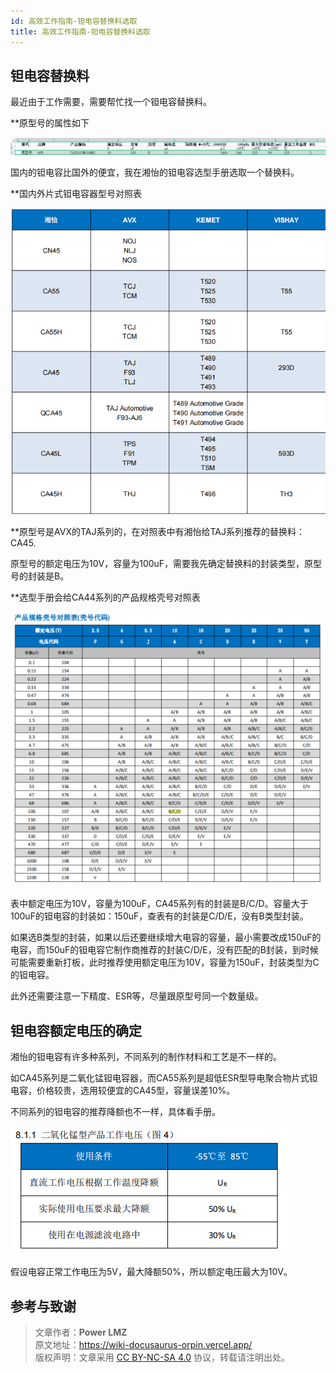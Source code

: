 ```yaml
---
id: 高效工作指南-钽电容替换料选取
title: 高效工作指南-钽电容替换料选取
---
```


## 钽电容替换料

最近由于工作需要，需要帮忙找一个钽电容替换料。

**原型号的属性如下

![](https://github.com/powerLMZ/picture/blob/master/%E9%92%BD%E7%94%B5%E5%AE%B9%E5%8E%9F%E5%9E%8B%E5%8F%B7.jpg?raw=true)

国内的钽电容比国外的便宜，我在湘怡的钽电容选型手册选取一个替换料。

**国内外片式钽电容器型号对照表

![](https://github.com/powerLMZ/picture/blob/master/%E5%9B%BD%E5%86%85%E5%A4%96%E7%89%87%E5%BC%8F%E9%92%BD%E7%94%B5%E5%AE%B9%E5%99%A8%E5%9E%8B%E5%8F%B7%E5%AF%B9%E7%85%A7%E8%A1%A8.jpg?raw=true)

**原型号是AVX的TAJ系列的，在对照表中有湘怡给TAJ系列推荐的替换料：CA45.

原型号的额定电压为10V，容量为100uF，需要我先确定替换料的封装类型，原型号的封装是B。

**选型手册会给CA44系列的产品规格壳号对照表

![](https://github.com/powerLMZ/picture/blob/master/%E4%BA%A7%E5%93%81%E8%A7%84%E6%A0%BC%E5%A3%B3%E5%8F%B7%E5%AF%B9%E7%85%A7%E8%A1%A8.jpg?raw=true)

表中额定电压为10V，容量为100uF，CA45系列有的封装是B/C/D。容量大于100uF的钽电容的封装如：150uF，查表有的封装是C/D/E，没有B类型封装。

如果选B类型的封装，如果以后还要继续增大电容的容量，最小需要改成150uF的电容，而150uF的钽电容它制作商推荐的封装C/D/E，没有匹配的B封装，到时候可能需要重新打板，此时推荐使用额定电压为10V，容量为150uF，封装类型为C的钽电容。

此外还需要注意一下精度、ESR等，尽量跟原型号同一个数量级。

## 钽电容额定电压的确定

湘怡的钽电容有许多种系列，不同系列的制作材料和工艺是不一样的。

如CA45系列是二氧化锰钽电容器，而CA55系列是超低ESR型导电聚合物片式钽电容，价格较贵，选用较便宜的CA45型，容量误差10%。

不同系列的钽电容的推荐降额也不一样，具体看手册。

![](https://github.com/powerLMZ/picture/blob/master/%E9%99%8D%E9%A2%9D.jpg?raw=true)

假设电容正常工作电压为5V，最大降额50%，所以额定电压最大为10V。

## 参考与致谢


> 文章作者：**Power LMZ**  
> 原文地址：https://wiki-docusaurus-orpin.vercel.app/  
> 版权声明：文章采用 [CC BY-NC-SA 4.0](https://creativecommons.org/licenses/by/4.0/deed.zh) 协议，转载请注明出处。
